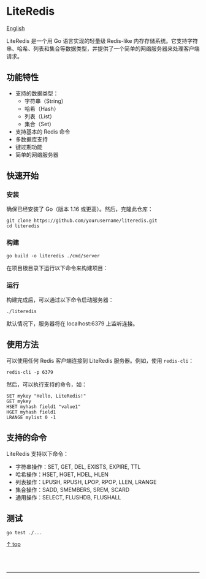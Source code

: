 # LiteRedis

[English](README.md)

LiteRedis 是一个用 Go 语言实现的轻量级 Redis-like 内存存储系统。它支持字符串、哈希、列表和集合等数据类型，并提供了一个简单的网络服务器来处理客户端请求。

## 功能特性

- 支持的数据类型：
  - 字符串（String）
  - 哈希（Hash）
  - 列表（List）
  - 集合（Set）
- 支持基本的 Redis 命令
- 多数据库支持
- 键过期功能
- 简单的网络服务器

## 快速开始

### 安装

确保已经安装了 Go（版本 1.16 或更高）。然后，克隆此仓库：
```
git clone https://github.com/yourusername/literedis.git
cd literedis
```

### 构建
```
go build -o literedis ./cmd/server
```

在项目根目录下运行以下命令来构建项目：

### 运行

构建完成后，可以通过以下命令启动服务器：
```
./literedis
```

默认情况下，服务器将在 localhost:6379 上监听连接。

## 使用方法

可以使用任何 Redis 客户端连接到 LiteRedis 服务器。例如，使用 `redis-cli`：
```
redis-cli -p 6379
```

然后，可以执行支持的命令，如：
```
SET mykey "Hello, LiteRedis!"
GET mykey
HSET myhash field1 "value1"
HGET myhash field1
LRANGE mylist 0 -1
```

## 支持的命令

LiteRedis 支持以下命令：

- 字符串操作：SET, GET, DEL, EXISTS, EXPIRE, TTL
- 哈希操作：HSET, HGET, HDEL, HLEN
- 列表操作：LPUSH, RPUSH, LPOP, RPOP, LLEN, LRANGE
- 集合操作：SADD, SMEMBERS, SREM, SCARD
- 通用操作：SELECT, FLUSHDB, FLUSHALL

## 测试
```
go test ./...
```

[↑ top](#literedis)
<br><br><br><br><hr>